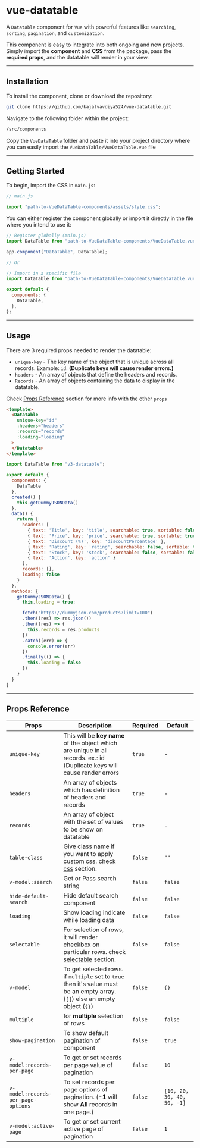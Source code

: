 # vue-datatable

A `Datatable` component for `Vue` with powerful features like `searching`, `sorting`, `pagination`, and `customization`.

This component is easy to integrate into both ongoing and new projects. Simply import the **component** and **CSS** from the package, pass the **required props**, and the datatable will render in your view.

---
## Installation

To install the component, clone or download the repository:

```bash
git clone https://github.com/kajalvavdiya524/vue-datatable.git
```

Navigate to the following folder within the project:

```bash
/src/components
```

Copy the `VueDataTable` folder and paste it into your project directory where you can easily import the `VueDataTable/VueDataTable.vue` file

---
## Getting Started

To begin, import the CSS in `main.js`:
```js
// main.js

import "path-to-VueDataTable-components/assets/style.css";
```

You can either register the component globally or import it directly in the file where you intend to use it:

```js
// Register globally (main.js)
import DataTable from "path-to-VueDataTable-components/VueDataTable.vue";

app.component("DataTable", DataTable);

// Or

// Import in a specific file
import DataTable from "path-to-VueDataTable-components/VueDataTable.vue";

export default {
  components: {
    DataTable,
  },
};
```

---
## Usage

There are 3 required props needed to render the datatable:
- ```unique-key``` - The key name of the object that is unique across all records. Example: `id`. **(Duplicate keys will cause render errors.)**
- ```headers``` -  An array of objects that define the headers and records.
- ```Records``` - An array of objects containing the data to display in the datatable.

Check [Props Reference](#props-reference) section for more info with the other ```props``` 

```html
<template>
  <Datatable
    unique-key="id"
    :headers="headers"
    :records="records"
    :loading="loading"
  >
  </Datatable>
</template>
```

```js
import DataTable from "v3-datatable";

export default {
  components: {
    DataTable
  },
  created() {
    this.getDummyJSONData()
  },
  data() {
    return {
      headers: [
        { text: 'Title', key: 'title', searchable: true, sortable: false },
        { text: 'Price', key: 'price', searchable: true, sortable: true },
        { text: 'Discount (%)', key: 'discountPercentage' },
        { text: 'Rating', key: 'rating', searchable: false, sortable: true },
        { text: 'Stock', key: 'stock', searchable: false, sortable: false},
        { text: 'Action', key: 'action' }
      ],
      records: [],
      loading: false
    }
  },
  methods: {
    getDummyJSONData() {
      this.loading = true;

      fetch("https://dummyjson.com/products?limit=100")
      .then((res) => res.json())
      .then((res) => {
        this.records = res.products
      })
      .catch((err) => {
        console.error(err)
      })
      .finally(() => {
        this.loading = false
      })
    } 
  }
}
```


---
## Props Reference

| Props                                  | Description                                                                                                                                  | Required    | Default                        |
| -------------------------------------- | -------------------------------------------------------------------------------------------------------------------------------------------- | ----------- | ------------------------------ |
| ```unique-key```                       | This will be **key name** of the object which are unique in all records. ex.: id (Duplicate keys will cause render errors                    | ```true```  | -                              |
| ```headers```                          | An array of objects which has definition of headers and records                                                                              | ```true```  | -                              |
| ```records```                          | An array of object with the set of values to be show on datatable                                                                            | ```true```  | -                              |
| ```table-class```                      | Give class name if you want to apply custom css. check [css](#css) section.                                                                  | ```false``` | ```""```                       |
| ```v-model:search```                   | Get or Pass search string                                                                                                                    | ```false``` | ```false```                    |
| ```hide-default-search```              | Hide default search component                                                                                                                | ```false``` | ```false```                    |
| ```loading```                          | Show loading indicate while loading data                                                                                                     | ```false``` | ```false```                    |
| ```selectable```                       | For selection of rows, it will render checkbox on particular rows. check [selectable](#selectable) section.                                  | ```false``` | ```false```                    |
| ```v-model```                          | To get selected rows. if ```multiple``` set to ```true``` then it's value must be an empty array. (```[]```) else an empty object (```{}```) | ```false``` | ```{}```                       |
| ```multiple```                         | for **multiple** selection of rows                                                                                                           | ```false``` | ```false```                    |
| ```show-pagination```                  | To show default pagination of component                                                                                                      | ```false``` | ```true```                     |
| ```v-model:records-per-page```         | To get or set records per page value of pagination                                                                                           | ```false``` | ```10```                       |
| ```v-model:records-per-page-options``` | To set records per page options of pagination. (**-1** will show **All** records in one page.)                                               | ```false``` | ```[10, 20, 30, 40, 50, -1]``` |
| ```v-model:active-page```              | To get or set current active page of pagination                                                                                              | ```false``` | ```1```                        |
